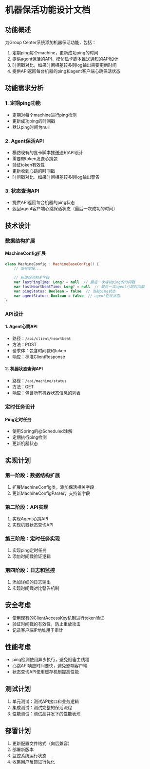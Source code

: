 # 机器保活功能设计文档

## 功能概述

为Group Center系统添加机器保活功能，包括：
1. 定期ping每个machine，更新成功ping的时间
2. 提供agent保活的API，模仿显卡脚本推送通知的API设计
3. 时间戳对比，如果时间相差较多则log输出需要更新时间
4. 提供API返回每台机器的ping和agent客户端心跳保活状态

## 功能需求分析

### 1. 定期ping功能
- 定期对每个machine进行ping检测
- 更新成功ping的时间戳
- 默认ping时间为null

### 2. Agent保活API
- 模仿现有的显卡脚本推送通知API设计
- 需要带token发送心跳包
- 验证token有效性
- 更新收到心跳的时间戳
- 时间戳对比，如果时间相差较多则log输出警告

### 3. 状态查询API
- 提供API返回每台机器的ping状态
- 返回agent客户端心跳保活状态（最后一次成功的时间）

## 技术设计

### 数据结构扩展

#### MachineConfig扩展
```kotlin
class MachineConfig : MachineBaseConfig() {
    // 现有字段...
    
    // 新增保活相关字段
    var lastPingTime: Long? = null  // 最后一次成功ping的时间戳
    var lastHeartbeatTime: Long? = null  // 最后一次agent心跳时间戳
    var pingStatus: Boolean = false  // 当前ping状态
    var agentStatus: Boolean = false  // agent在线状态
}
```

### API设计

#### 1. Agent心跳API
- 路径：`/api/client/heartbeat`
- 方法：POST
- 请求体：包含时间戳和token
- 响应：标准ClientResponse

#### 2. 机器状态查询API
- 路径：`/api/machine/status`
- 方法：GET
- 响应：包含所有机器状态信息的列表

### 定时任务设计

#### Ping定时任务
- 使用Spring的@Scheduled注解
- 定期执行ping检测
- 更新机器状态

## 实现计划

### 第一阶段：数据结构扩展
1. 扩展MachineConfig类，添加保活相关字段
2. 更新MachineConfigParser，支持新字段

### 第二阶段：API实现
1. 实现Agent心跳API
2. 实现机器状态查询API

### 第三阶段：定时任务实现
1. 实现ping定时任务
2. 添加时间戳验证逻辑

### 第四阶段：日志和监控
1. 添加详细的日志输出
2. 实现时间戳对比警告机制

## 安全考虑

- 使用现有的ClientAccessKey机制进行token验证
- 验证时间戳的有效性，防止重放攻击
- 记录客户端IP地址用于审计

## 性能考虑

- ping检测使用异步执行，避免阻塞主线程
- 心跳API响应时间要快，避免影响客户端
- 状态查询API使用缓存机制提高性能

## 测试计划

1. 单元测试：测试API接口和业务逻辑
2. 集成测试：测试完整的保活流程
3. 性能测试：测试高并发下的性能表现

## 部署计划

1. 更新配置文件格式（向后兼容）
2. 部署新版本
3. 监控系统运行状态
4. 收集用户反馈进行优化